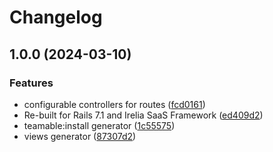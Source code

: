 # Changelog

## 1.0.0 (2024-03-10)


### Features

* configurable controllers for routes ([fcd0161](https://www.github.com/kiqr/teamable/commit/fcd01619f67fdfe8a460ded865a8fd778a3a1851))
* Re-built for Rails 7.1 and Irelia SaaS Framework ([ed409d2](https://www.github.com/kiqr/teamable/commit/ed409d2a0c0ce13a5fc80e12ef0d37faec15cf87))
* teamable:install generator ([1c55575](https://www.github.com/kiqr/teamable/commit/1c5557589a0830836e1c1c788579f10bb64c1de1))
* views generator ([87307d2](https://www.github.com/kiqr/teamable/commit/87307d276ce00e10ee4fe1cedd4bf8d703226bad))

